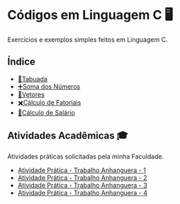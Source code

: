 # Códigos em Linguagem C 🖥️

Exercícios e exemplos simples feitos em Linguagem C.

## Índice

- [🧮Tabuada](https://github.com/gabriel-alex279/Linguagem-C/commit/c9dc29edad2ef7e1b81137f760da3e1dc6af5670)
- [➕Soma dos Números](https://github.com/gabriel-alex279/Linguagem-C/commit/a576fc84290f02b76313387679982b5361051e57)
- [📐Vetores](https://github.com/gabriel-alex279/Linguagem-C/commit/00b962a4afda67152ada3a1d4ad2afe67ede3ca4)
- [✖️Cálculo de Fatoriais](https://github.com/gabriel-alex279/Linguagem-C/commit/b3e87675ef2547bf0b55226af32e09fe96df441c)
- [💸Cálculo de Salário](https://github.com/gabriel-alex279/Linguagem-C/commit/bea99de6d3da895b7858efb89735976ac2b223da)
  
## Atividades Acadêmicas 🎓

Atividades práticas solicitadas pela minha Faculdade.

- [Atividade Prática - Trabalho Anhanguera - 1]()
- [Atividade Prática - Trabalho Anhanguera - 2]()
- [Atividade Prática - Trabalho Anhanguera - 3]()
- [Atividade Prática - Trabalho Anhanguera - 4]()
